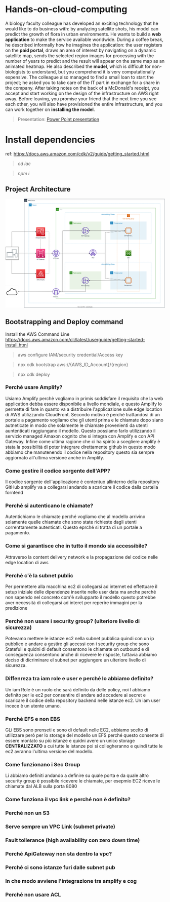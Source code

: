 # Hands-on-cloud-computing
A biology faculty colleague has developed an exciting technology that he would like to do business with: by analyzing satellite shots, his model can predict the growth of flora in urban environments. 
He wants to build a **web application** to make the service available worldwide. 
During a coffee break, he described informally how he imagines the application: the user registers on the **paid portal**, draws an area of interest by navigating on a dynamic satellite map, sends the selected region images for
processing with the number of years to predict and the result will appear on the same map as an
animated heatmap.
He also described the **model**, which is difficult for non-biologists to understand, but you comprehend it is very computationally expensive.
The colleague also managed to find a small loan to start the project; he asked you to take care of the IT part in exchange for a share in the company. 
After taking notes on the back of a McDonald's receipt, you accept and start working on the design of the infrastructure on AWS right away. 
Before leaving, you promise your friend that the next time you see each other,  you will also have provisioned the entire infrastructure, and you can work together on **installing the model**.

> Presentation: [Power Point presentation](https://studentiunimol-my.sharepoint.com/:p:/g/personal/a_daguanno1_studenti_unimol_it/EfKKF5JiaTRBp3Hb56VH0y4BK_rMI-KdQU-43manwEsKPw?e=XgUU45)


# Install dependencies
ref: https://docs.aws.amazon.com/cdk/v2/guide/getting_started.html

> *cd iac* 

> *npm i*
## Project Architecture
![Architecture](architectureH.svg)

## Bootstrapping and Deploy command
Install the AWS Command Line https://docs.aws.amazon.com/cli/latest/userguide/getting-started-install.html

> aws configure 
IAM/security credential/Access key 

> npx cdk bootstrap aws://{AWS_ID_Account}/{region}

> npx cdk deploy


### Perché usare Amplify? 
Usiamo Amplify perchè vogliamo in primis soddisfare il requisito che la web application debba essere disponibile a livello mondiale, e questo Amplify lo permette di fare in quanto va a distribuire l'applicazione sulle edge location di AWS utilizzando CloudFront.
Secondo motivo è perché trattandosi di un portale a pagamento vogliamo che gli utenti prima e le chiamate dopo siano autneticate in modo che solamente le chiamate provenienti da utenti auntenticati raggiungano il modello. Questo possiamo farlo utilizzando il servizio managed Amaxon cognito che si integra con Amplify e con API Gateway. 
Infine come ultima ragione che ci ha spinto a scegliere amplify è stata la possibilità di poter integrare direttamente github in questo modo abbiamo che manutenendo il codice nella repository questo sia sempre aggiornato all'ultima versione anche in Amplify. 
### Come gestire il codice  sorgente dell'APP? 
Il codice sorgente dell'applicazione è contentuo allinterno della repository GitHub amplify va a collegarsi andando a scaricare il codice dalla cartella forntend
### Perché si autenticano le chiamate?
Autentichiamo le chiamate perché vogliamo che al modello arrivino solamente quelle chiamate che sono state richieste dagli utenti correnttamente autenticati. Questo eprché si tratta di un portale a pagamento. 
### Come si garantisce che in tutto il mondo sia accessibile?
Attraverso la content delivery network e la propagazione del codice nelle edge location di aws
### Perchè c'è la subnet public
Per permettere alla macchina ec2 di collegarsi ad internet ed effettuare il setup iniziale delle dipendenze inserite nello user data ma anche perché non sapendo nel concreto com'è svilupparto il modello questo potrebbe aver necessità di collegarsi ad interet per reperire immagini per la predizione
### Perché non usare i security group? (ulteriore livello di sicurezza)
Potevamo mettere le istanze ec2 nella subnet pubblica quindi con un ip pubblico e andare a gestire gli accessi con i security group che sono Statefull e quidni di default consentono le chiamate on outbound e di conseguenza consentono anche di ricevere le risposte, tuttavia abbiamo deciso di dicriminare el subnet per aggiungere un ulteriore livello di sicurezza.
### Diffenreza tra iam role e user e perché lo abbiamo definito? 
Un iam Role è un ruolo che sarà definito da delle policy, noi l abbiamo definito per le ec2 per consentire di andare ad accedere ai secret e scaricare il codice della repository backend nelle istanze ec2. Un iam user incece è un utente umano. 
### Perché EFS e non EBS 
GLi EBS sono prenseti e sono di default nelle EC2, abbiamo scelto di utilizzare però per lo storage del modello un EFS perché questo consente di essere montato su più istanze e quidni avere un unico storage **CENTRALIZZATO** a cui tutte le istanze poi si collegheranno e quindi tutte le ec2 avranno l'ultima versione del modello. 
### Come funzionano i Sec Group
Li abbiamo definiti andando a definire su quale porta e da quale altro security group è possibile ricevere le chiamate, per esepmio EC2 riceve le chiamate dal ALB sulla porta 8080
### Come funziona il vpc link e perché non è definito?
### Perché non un S3
### Serve sempre un VPC Link (submet private)
### Fault tollerance (high availability con zero down time)
### Perché ApiGateway non sta dentro la vpc?
### Perché ci sono istanze furi dalle subnet pub
### In che modo avviene l'integrazione tra amplify e cog
### Perché non usare ACL